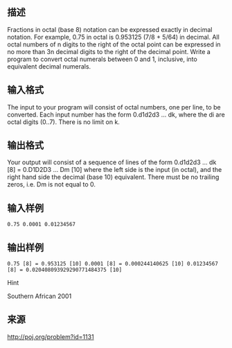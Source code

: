 ## 描述

Fractions in octal (base 8) notation can be expressed exactly in decimal notation. For example, 0.75 in octal is 0.953125 (7/8 + 5/64) in decimal. All octal numbers of n digits to the right of the octal point can be expressed in no more than 3n decimal digits to the right of the decimal point. Write a program to convert octal numerals between 0 and 1, inclusive, into equivalent decimal numerals. 

## 输入格式

The input to your program will consist of octal numbers, one per line, to be converted. Each input number has the form 0.d1d2d3 ... dk, where the di are octal digits (0..7). There is no limit on k. 

## 输出格式

Your output will consist of a sequence of lines of the form 0.d1d2d3 ... dk [8] = 0.D1D2D3 ... Dm [10] where the left side is the input (in octal), and the right hand side the decimal (base 10) equivalent. There must be no trailing zeros, i.e. Dm is not equal to 0. 

## 输入样例

```plaintext
0.75 0.0001 0.01234567 
```

## 输出样例

```plaintext
0.75 [8] = 0.953125 [10] 0.0001 [8] = 0.000244140625 [10] 0.01234567 [8] = 0.020408093929290771484375 [10] 
```

Hint

Southern African 2001

## 来源

http://poj.org/problem?id=1131

